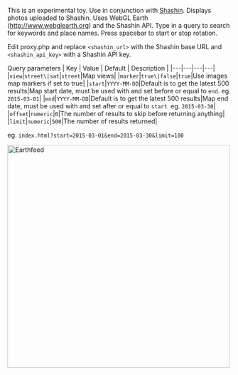 This is an experimental toy. Use in conjunction with [Shashin](https://github.com/MichaelYagi/shashin). Displays photos uploaded to Shashin. Uses WebGL Earth (http://www.webglearth.org) and the Shashin API. 
Type in a query to search for keywords and place names. Press spacebar to start or stop rotation.

Edit proxy.php and replace ```<shashin_url>``` with the Shashin base URL and ```<shashin_api_key>``` with a Shashin API key.

Query parameters
| Key | Value | Default | Description |
|---|---|---|---|
|```view```|```street\|sat```|```street```|Map views|
|```marker```|```true\|false```|```true```|Use images map markers if set to true|
|```start```|```YYYY-MM-DD```|Default is to get the latest 500 results|Map start date, must be used with and set before or equal to ```end```. eg. ```2015-03-01```|
|```end```|```YYYY-MM-DD```|Default is to get the latest 500 results|Map end date, must be used with and set after or equal to ```start```. eg. ```2015-03-30```|
|```offset```|```numeric```|```0```|The number of results to skip before returning anything|
|```limit```|```numeric```|```500```|The number of results returned|

eg. ```index.html?start=2015-03-01&end=2015-03-30&limit=100```

<img src="https://michaelyagi.github.io/images/earthfeed2.png" alt="Earthfeed" width="500"/>
